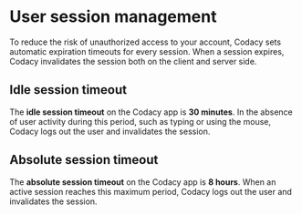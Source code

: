 # User session management

To reduce the risk of unauthorized access to your account, Codacy sets automatic expiration timeouts for every session. When a session expires, Codacy invalidates the session both on the client and server side.<!--TODO PLUTO-883 Validate the behavior when there is an active session on the Git provider side, would that avoid an explicit re-login on refresh-->

## Idle session timeout

The **idle session timeout** on the Codacy app is **30 minutes**. In the absence of user activity during this period, such as typing or using the mouse, Codacy logs out the user and invalidates the session.

## Absolute session timeout

The **absolute session timeout** on the Codacy app is **8 hours**. When an active session reaches this maximum period, Codacy logs out the user and invalidates the session.
